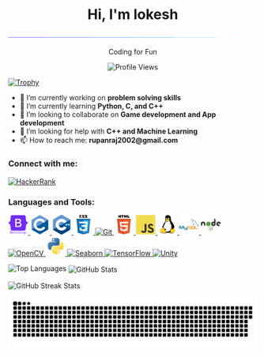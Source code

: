 

<p>
  <h1 align="center"> Hi, I'm lokesh </h1>
  <img src="/borderseperator.gif" align="center" alt="separator">
  <p align="center">Coding for Fun</p>
</p>

<p align="center"> 
  <img src="https://komarev.com/ghpvc/?username=rupanraj19&label=Profile%20views&color=0e75b6&style=flat" alt="Profile Views" /> 
</p>

<p align="left"> 
  <a href="https://github.com/ryo-ma/github-profile-trophy&color=0e75b6">
    <img src="https://github-profile-trophy.vercel.app/?username=rupanraj19&color=0e75b6&theme=shadow_blue" alt="Trophy" />
  </a> 
</p>

<ul>
  <li>🔭 I’m currently working on <b>problem solving skills</b></li>
  <li>🌱 I’m currently learning <b>Python, C, and C++</b></li>
  <li>👯 I’m looking to collaborate on <b>Game development and App development</b></li>
  <li>🤝 I’m looking for help with <b>C++ and Machine Learning</b></li>
  <li>📫 How to reach me: <b>rupanraj2002@gmail.com</b></li>
</ul>

<h3 align="left">Connect with me:</h3>
<p align="left">
  <a href="https://www.hackerrank.com/rupanraj2002" target="_blank">
    <img align="center" src="https://raw.githubusercontent.com/rahuldkjain/github-profile-readme-generator/master/src/images/icons/Social/hackerrank.svg" alt="HackerRank" height="30" width="40" />
  </a>
</p>

<h3 align="left">Languages and Tools:</h3>
<p align="left"> 
  <a href="https://getbootstrap.com" target="_blank"> 
    <img src="https://raw.githubusercontent.com/devicons/devicon/master/icons/bootstrap/bootstrap-plain-wordmark.svg" alt="Bootstrap" width="40" height="40"/> 
  </a> 
  <a href="https://www.cprogramming.com/" target="_blank"> 
    <img src="https://raw.githubusercontent.com/devicons/devicon/master/icons/c/c-original.svg" alt="C" width="40" height="40"/> 
  </a> 
  <a href="https://www.w3schools.com/cpp/" target="_blank"> 
    <img src="https://raw.githubusercontent.com/devicons/devicon/master/icons/cplusplus/cplusplus-original.svg" alt="C++" width="40" height="40"/> 
  </a> 
  <a href="https://www.w3schools.com/css/" target="_blank"> 
    <img src="https://raw.githubusercontent.com/devicons/devicon/master/icons/css3/css3-original-wordmark.svg" alt="CSS3" width="40" height="40"/> 
  </a> 
  <a href="https://git-scm.com/" target="_blank"> 
    <img src="https://www.vectorlogo.zone/logos/git-scm/git-scm-icon.svg" alt="Git" width="40" height="40"/> 
  </a> 
  <a href="https://www.w3.org/html/" target="_blank"> 
    <img src="https://raw.githubusercontent.com/devicons/devicon/master/icons/html5/html5-original-wordmark.svg" alt="HTML5" width="40" height="40"/> 
  </a> 
  <a href="https://developer.mozilla.org/en-US/docs/Web/JavaScript" target="_blank"> 
    <img src="https://raw.githubusercontent.com/devicons/devicon/master/icons/javascript/javascript-original.svg" alt="JavaScript" width="40" height="40"/> 
  </a> 
  <a href="https://www.linux.org/" target="_blank"> 
    <img src="https://raw.githubusercontent.com/devicons/devicon/master/icons/linux/linux-original.svg" alt="Linux" width="40" height="40"/> 
  </a> 
  <a href="https://www.mysql.com/" target="_blank"> 
    <img src="https://raw.githubusercontent.com/devicons/devicon/master/icons/mysql/mysql-original-wordmark.svg" alt="MySQL" width="40" height="40"/> 
  </a> 
  <a href="https://nodejs.org" target="_blank"> 
    <img src="https://raw.githubusercontent.com/devicons/devicon/master/icons/nodejs/nodejs-original-wordmark.svg" alt="Node.js" width="40" height="40"/> 
  </a> 
  <a href="https://opencv.org/" target="_blank"> 
    <img src="https://www.vectorlogo.zone/logos/opencv/opencv-icon.svg" alt="OpenCV" width="40" height="40"/> 
  </a> 
  <a href="https://www.python.org" target="_blank"> 
    <img src="https://raw.githubusercontent.com/devicons/devicon/master/icons/python/python-original.svg" alt="Python" width="40" height="40"/> 
  </a> 
  <a href="https://seaborn.pydata.org/" target="_blank"> 
    <img src="https://seaborn.pydata.org/_images/logo-mark-lightbg.svg" alt="Seaborn" width="40" height="40"/> 
  </a> 
  <a href="https://www.tensorflow.org" target="_blank"> 
    <img src="https://www.vectorlogo.zone/logos/tensorflow/tensorflow-icon.svg" alt="TensorFlow" width="40" height="40"/> 
  </a> 
  <a href="https://unity.com/" target="_blank">
    <img src="https://seeklogo.com/images/U/unity-logo-988A22E703-seeklogo.com.png" alt="Unity" width="40" height="40"/>
  </a>
</p>

<p><img align="left" src="https://github-readme-stats.vercel.app/api/top-langs?username=rupanraj19&show_icons=true&locale=en&layout=compact&theme=blue-green" alt="Top Languages" /></p>

<p>&nbsp;<img align="center" src="https://github-readme-stats.vercel.app/api?username=rupanraj19&show_icons=true&locale=en&theme=blue-green" alt="GitHub Stats" /></p>

<p><img align="center" src="https://github-readme-streak-stats.herokuapp.com/?user=rupanraj19&theme=aura" alt="GitHub Streak Stats" /></p>

<p align="center"> 
  <img src="github-snake.svg" alt="GitHub Snake" /> 
</p>
